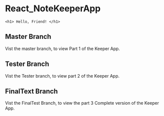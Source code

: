 # React_NoteKeeperApp

```
<h1> Hello, Friend! </h1>
```

## Master Branch 

Vist the master branch, to view Part 1 of the Keeper App.

## Tester Branch

Vist the Tester branch, to view part 2 of the Keeper App.

## FinalText Branch

Vist the FinalTest Branch, to view the part 3 Complete version of the Keeper App.

